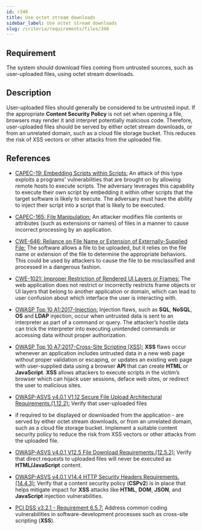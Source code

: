 ```yaml
---
id: r340
title: Use octet stream downloads
sidebar_label: Use octet stream downloads
slug: /criteria/requirements/files/340
---
```


## Requirement

The system should download files
coming from untrusted sources,
such as user-uploaded files,
using octet stream downloads.

## Description

User-uploaded files
should generally be considered
to be untrusted input.
If the appropriate **Content Security Policy**
is not set when opening a file,
browsers may render it
and interpret potentially malicious code.
Therefore,
user-uploaded files should be served
by either octet stream downloads,
or from an unrelated domain,
such as a cloud file storage bucket.
This reduces the risk of XSS vectors
or other attacks from the uploaded file.

## References

- [CAPEC-19: Embedding Scripts within Scripts:](https://capec.mitre.org/data/definitions/19.html)
An attack of this type exploits
a programs' vulnerabilities
that are brought on by allowing remote hosts
to execute scripts.
The adversary leverages this capability
to execute their own script
by embedding it within other scripts
that the target software is likely to execute.
The adversary must have the ability
to inject their script into a script
that is likely to be executed.

- [CAPEC-165: File Manipulation:](https://cwe.mitre.org/data/definitions/646.html)
An attacker modifies file contents
or attributes (such as extensions or names)
of files in a manner to cause
incorrect processing by an application.

- [CWE-646: Reliance on File Name or Extension of Externally-Supplied File:](https://cwe.mitre.org/data/definitions/646.html)
The software allows a file to be uploaded,
but it relies on the file name
or extension of the file
to determine the appropriate behaviors.
This could be used by attackers
to cause the file to be misclassified
and processed in a dangerous fashion.

- [CWE-1021: Improper Restriction of Rendered UI Layers or Frames:](https://cwe.mitre.org/data/definitions/1021.html)
The web application does not restrict
or incorrectly restricts frame objects
or UI layers that belong to another application or domain,
which can lead to user confusion
about which interface
the user is interacting with.

- [OWASP Top 10 A1:2017-Injection:](https://owasp.org/www-project-top-ten/OWASP_Top_Ten_2017/Top_10-2017_A1-Injection)
Injection flaws, such as **SQL**, **NoSQL**,
**OS** and **LDAP** injection,
occur when untrusted data
is sent to an interpreter
as part of a command or query.
The attacker’s hostile data
can trick the interpreter into executing
unintended commands or accessing data
without proper authorization.

- [OWASP Top 10 A7:2017-Cross-Site Scripting (XSS):](https://owasp.org/www-project-top-ten/OWASP_Top_Ten_2017/Top_10-2017_A7-Cross-Site_Scripting_(XSS))
**XSS** flaws occur
whenever an application includes untrusted data
in a new web page without proper validation
or escaping,
or updates an existing web page
with user-supplied data using a browser **API**
that can create **HTML** or **JavaScript**.
**XSS** allows attackers to execute scripts
in the victim’s browser
which can hijack user sessions,
deface web sites, or redirect the user
to malicious sites.

- [OWASP-ASVS v4.0.1 V1.12 Secure File Upload Architectural Requirements.(1.12.2):](https://owasp.org/www-pdf-archive/OWASP_Application_Security_Verification_Standard_4.0-en.pdf)
Verify that user-uploaded files
- if required to be displayed
or downloaded from the application -
are served by either octet stream downloads,
or from an unrelated domain,
such as a cloud file storage bucket.
Implement a suitable content
security policy to reduce the risk
from XSS vectors or other attacks
from the uploaded file.

- [OWASP-ASVS v4.0.1 V12.5 File Download Requirements.(12.5.2):](https://owasp.org/www-pdf-archive/OWASP_Application_Security_Verification_Standard_4.0-en.pdf)
Verify that direct requests
to uploaded files will never be executed
as **HTML/JavaScript** content.

- [OWASP-ASVS v4.0.1 V14.4 HTTP Security Headers Requirements.(14.4.3):](https://owasp.org/www-pdf-archive/OWASP_Application_Security_Verification_Standard_4.0-en.pdf)
Verify that a content security policy (**CSPv2**)
is in place that helps mitigate impact
for **XSS** attacks
like **HTML**, **DOM**, **JSON**,
and **JavaScript** injection vulnerabilities.

- [PCI DSS v3.2.1 - Requirement 6.5.7:](https://www.pcisecuritystandards.org/documents/PCI_DSS_v3-2-1.pdf)
Address common coding vulnerabilities
in software-development processes
such as cross-site scripting (**XSS**).

